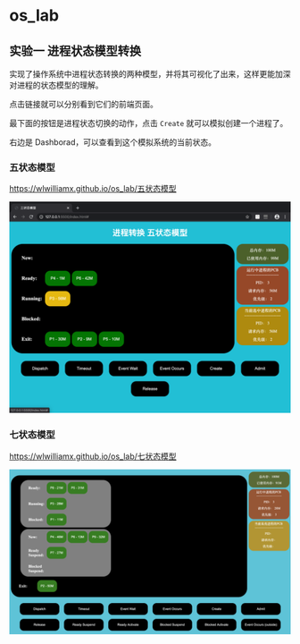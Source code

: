 # os_lab

## 实验一 进程状态模型转换

实现了操作系统中进程状态转换的两种模型，并将其可视化了出来，这样更能加深对进程的状态模型的理解。

点击链接就可以分别看到它们的前端页面。

最下面的按钮是进程状态切换的动作，点击 `Create` 就可以模拟创建一个进程了。

右边是 Dashborad，可以查看到这个模拟系统的当前状态。

### 五状态模型

https://wlwilliamx.github.io/os_lab/五状态模型

![五状态模型](https://github.com/wlwilliamx/os_lab/raw/master/images/img1.png)

### 七状态模型

https://wlwilliamx.github.io/os_lab/七状态模型

![七状态模型](https://github.com/wlwilliamx/os_lab/raw/master/images/img3.png)
